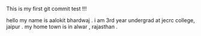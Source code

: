 This is my first git commit test !!!

hello my name is aalokit bhardwaj . i am 3rd year undergrad at jecrc college, jaipur . my home town is in alwar , rajasthan .